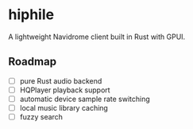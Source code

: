 # hiphile

A lightweight Navidrome client built in Rust with GPUI.

## Roadmap

- [ ] pure Rust audio backend
- [ ] HQPlayer playback support
- [ ] automatic device sample rate switching
- [ ] local music library caching
- [ ] fuzzy search
